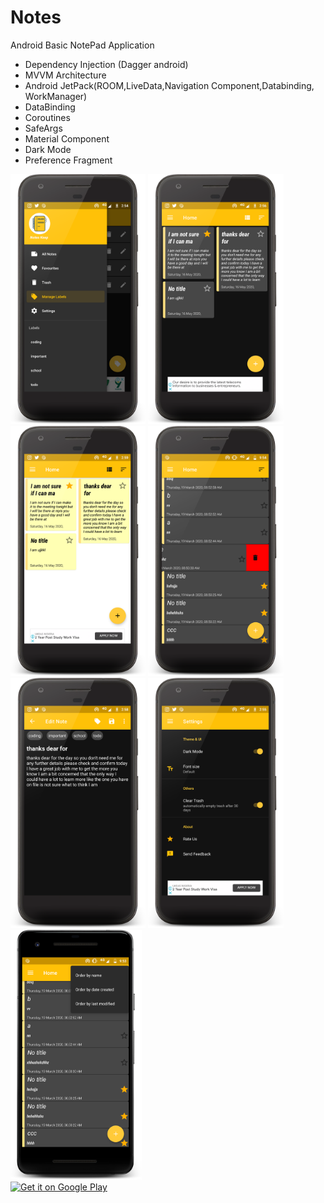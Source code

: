 # Notes
Android Basic NotePad Application
* Dependency Injection (Dagger android)
* MVVM Architecture
* Android JetPack(ROOM,LiveData,Navigation Component,Databinding, WorkManager)
* DataBinding
* Coroutines
* SafeArgs
* Material Component
* Dark Mode
* Preference Fragment





<div class="row">
  
<img src="screenshot/nav-dark.png" height="400" alt="screenshot"/>
<img src="screenshot/home-dark.png" height="400" alt="screenshot"/>

<img src="screenshot/home-light.png" height="400" alt="screenshot"/>
<img src="screenshot/swipe.png" height="400" alt="screenshot"/>

</div>



<div class="row">
<img src="screenshot/edit-dark.png" height="400" alt="screenshot"/>
<img src="screenshot/settings-dark.png" height="400" alt="screenshot"/>
<img src="screenshot/dark_home.png" height="400" alt="screenshot"/>
</div>
<div class="row col-md-8"> 
<a href='https://play.google.com/store/apps/details?id=com.olabode.wilson.daggernoteapp&pcampaignid=pcampaignidMKT-Other-global-all-co-prtnr-py-PartBadge-Mar2515-1'><img alt='Get it on Google Play' src='https://play.google.com/intl/en_us/badges/static/images/badges/en_badge_web_generic.png'/></a>

</div>


